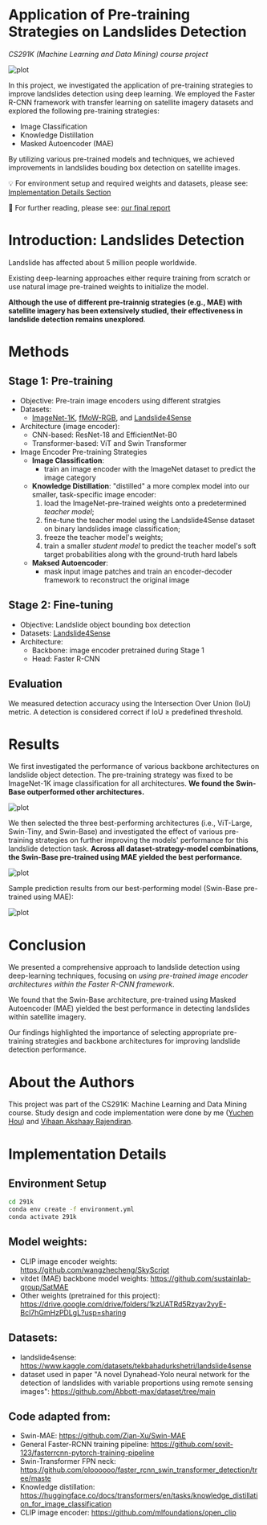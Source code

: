 # Application of Pre-training Strategies on Landslides Detection

*CS291K (Machine Learning and Data Mining) course project*

![plot](/figures/training_pipeline.png)

In this project, we investigated the application of pre-training strategies to improve landslides detection using deep learning. We employed the Faster R-CNN framework with transfer learning on satellite imagery datasets and explored the following pre-training strategies:
- Image Classification
- Knowledge Distillation
- Masked Autoencoder (MAE)

By utilizing various pre-trained models and techniques, we achieved improvements in landslides bouding box detection on satellite images.


:bulb: For environment setup and required weights and datasets, please see: [Implementation Details Section](#implementation-details)

:mag_right: For further reading, please see: [our final report](/final_report.pdf) 

# Introduction: Landslides Detection
Landslide has affected about 5 million people worldwide.

Existing deep-learning approaches either require training from scratch or use natural image pre-trained weights to initialize the model.

**Although the use of different pre-trainnig strategies (e.g., MAE) with satellite imagery has been extensively studied, their effectiveness in landslide detection remains unexplored**. 

# Methods
## Stage 1: Pre-training
- Objective: Pre-train image encoders using different stratgies
- Datasets:
    - [ImageNet-1K](https://www.image-net.org/), [fMoW-RGB](https://github.com/fMoW/dataset), and [Landslide4Sense](https://www.kaggle.com/datasets/tekbahadurkshetri/landslide4sense)
- Architecture (image encoder):
    - CNN-based: ResNet-18 and EfficientNet-B0
    - Transformer-based:  ViT and Swin Transformer
- Image Encoder Pre-training Strategies
    - **Image Classification**: 
        - train an image encoder with the ImageNet dataset to predict the image category
    - **Knowledge Distillation**: "distilled" a more complex model into our smaller, task-specific image encoder:
        1) load the ImageNet-pre-trained weights onto a predetermined *teacher model*; 
        2) fine-tune the teacher model using the Landslide4Sense dataset on binary landslides image classification; 
        3) freeze the teacher model's weights; 
        4) train a smaller *student model* to predict the teacher model's soft target probabilities along with the ground-truth hard labels
    - **Maksed Autoencoder**: 
        - mask input image patches and train an encoder-decoder framework to reconstruct the original image

## Stage 2: Fine-tuning
- Objective: Landslide object bounding box detection
- Datasets: [Landslide4Sense](https://www.kaggle.com/datasets/tekbahadurkshetri/landslide4sense)
- Architecture:
    - Backbone: image encoder pretrained during Stage 1
    - Head: Faster R-CNN


## Evaluation
We measured detection accuracy using the Intersection Over Union (IoU) metric. A detection is considered correct if IoU ≥ predefined threshold.

# Results

We first investigated the performance of various backbone architectures on landslide object detection. The pre-training strategy was fixed to be ImageNet-1K image classification for all architectures. **We found the Swin-Base outperformed other architectures.**

![plot](/figures/Table1.jpg)

We then selected the three best-performing architectures (i.e., ViT-Large, Swin-Tiny, and Swin-Base) and investigated the effect of various pre-training strategies on further improving the models' performance for this landslide detection task. **Across all dataset-strategy-model combinations, the Swin-Base pre-trained using MAE yielded the best performance.**

![plot](/figures/Table2.jpg)

Sample prediction results from our best-performing model (Swin-Base pre-trained using MAE):

![plot](/figures/prediction.png)

# Conclusion
 We presented a comprehensive approach to landslide detection using deep-learning techniques, focusing on *using pre-trained image encoder architectures within the Faster R-CNN framework*. 
 
 We found that the Swin-Base architecture, pre-trained using Masked Autoencoder (MAE) yielded the best performance in detecting landslides within satellite imagery. 

  Our findings highlighted the importance of selecting appropriate pre-training strategies and backbone architectures for improving landslide detection performance. 

# About the Authors
This project was part of the CS291K: Machine Learning and Data Mining course. Study design and code implementation were done by me ([Yuchen Hou](https://github.com/subawocit)) and [Vihaan Akshaay Rajendiran](https://github.com/VihaanAkshaay).


# Implementation Details
## Environment Setup
```sh
cd 291k
conda env create -f environment.yml
conda activate 291k
```

## Model weights:
- CLIP image encoder weights: https://github.com/wangzhecheng/SkyScript
- vitdet (MAE) backbone model weights: https://github.com/sustainlab-group/SatMAE
- Other weights (pretrained for this project): https://drive.google.com/drive/folders/1kzUATRd5Rzyav2yyE-Bcl7hGmHzPDLgL?usp=sharing 

## Datasets:
- landslide4sense: https://www.kaggle.com/datasets/tekbahadurkshetri/landslide4sense
- dataset used in paper "A novel Dynahead-Yolo neural network for the detection of landslides with variable proportions using remote sensing images": https://github.com/Abbott-max/dataset/tree/main


## Code adapted from:
- Swin-MAE: https://github.com/Zian-Xu/Swin-MAE
- General Faster-RCNN training pipeline: https://github.com/sovit-123/fasterrcnn-pytorch-training-pipeline
- Swin-Transformer FPN neck: https://github.com/oloooooo/faster_rcnn_swin_transformer_detection/tree/maste
- Knowledge distillation: https://huggingface.co/docs/transformers/en/tasks/knowledge_distillation_for_image_classification
- CLIP image encoder: https://github.com/mlfoundations/open_clip


